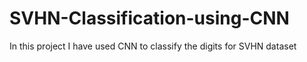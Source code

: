 # SVHN-Classification-using-CNN
In this project I have used CNN to classify the digits for SVHN dataset
